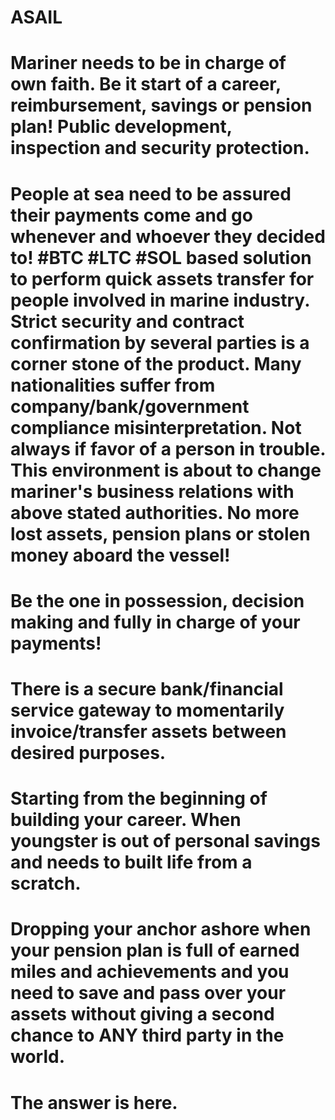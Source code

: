 # ASAIL
# Mariner needs to be in charge of own faith. Be it start of a career, reimbursement, savings or pension plan! Public development, inspection and security protection.
#
# People at sea need to be assured their payments come and go whenever and whoever they decided to! #BTC #LTC #SOL based solution to perform quick assets transfer for people involved in marine industry. Strict security and contract confirmation by several parties is a corner stone of the product. Many nationalities suffer from company/bank/government compliance misinterpretation. Not always if favor of a person in trouble. This environment is about to change mariner's business relations with above stated authorities. No more lost assets, pension plans or stolen money aboard the vessel!
# Be the one in possession, decision making and fully in charge of your payments!
#
# There is a secure bank/financial service gateway to momentarily invoice/transfer assets between desired purposes.
#
# Starting from the beginning of building your career. When youngster is out of personal savings and needs to built life from a scratch. 
#
# Dropping your anchor ashore when your pension plan is full of earned miles and achievements and you need to save and pass over your assets without giving a second chance to ANY third party in the world.
#
# The answer is here.
